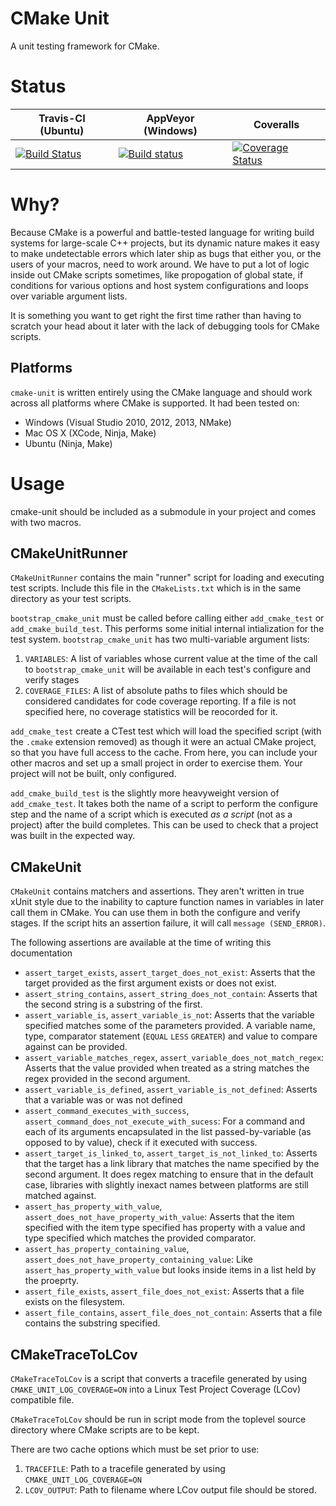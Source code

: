 CMake Unit
==========

A unit testing framework for CMake.

Status
======

| Travis-CI (Ubuntu) | AppVeyor (Windows) | Coveralls |
|--------------------|--------------------|-----------|
|[![Build Status](https://travis-ci.org/polysquare/cmake-unit.svg?branch=master)](https://travis-ci.org/polysquare/cmake-unit)|[![Build status](https://ci.appveyor.com/api/projects/status/7ntnxx783cr627hm/branch/master?svg=true)](https://ci.appveyor.com/project/smspillaz/cmake-unit-724/branch/master)|[![Coverage Status](https://coveralls.io/repos/polysquare/cmake-unit/badge.png)](https://coveralls.io/r/polysquare/cmake-unit)|

Why?
====

Because CMake is a powerful and battle-tested language for writing build systems for large-scale C++ projects, but its dynamic nature makes it easy to make undetectable errors which later ship as bugs that either you, or the users of your macros, need to work around. We have to put a lot of logic inside out CMake scripts sometimes, like propogation of global state, if conditions for various options and host system configurations and loops over variable argument lists.

It is something you want to get right the first time rather than having to scratch your head about it later with the lack of debugging tools for CMake scripts.

Platforms
---------

`cmake-unit` is written entirely using the CMake language and should work across all platforms where CMake is supported. It had been tested on:
 * Windows (Visual Studio 2010, 2012, 2013, NMake)
 * Mac OS X (XCode, Ninja, Make)
 * Ubuntu (Ninja, Make)

Usage
=====

cmake-unit should be included as a submodule in your project and comes with two macros.

CMakeUnitRunner
-----------

`CMakeUnitRunner` contains the main "runner" script for loading and executing test scripts. Include this file in the `CMakeLists.txt` which is in the same directory as your test scripts.

`bootstrap_cmake_unit` must be called before calling either `add_cmake_test` or `add_cmake_build_test`. This performs some initial internal intialization for the test system. `bootstrap_cmake_unit` has two multi-variable argument lists:
 1. `VARIABLES`: A list of variables whose current value at the time of the call to `bootstrap_cmake_unit` will be available in each test's configure and verify stages
 2. `COVERAGE_FILES`: A list of absolute paths to files which should be considered candidates for code coverage reporting. If a file is not specified here, no coverage statistics will be reocorded for it.

`add_cmake_test` create a CTest test which will load the specified script (with the `.cmake` extension removed) as though it were an actual CMake project, so that you have full access to the cache. From here, you can include your other macros and set up a small project in order to exercise them. Your project will not be built, only configured.

`add_cmake_build_test` is the slightly more heavyweight version of `add_cmake_test`. It takes both the name of a script to perform the configure step and the name of a script which is executed *as a script* (not as a project) after the build completes. This can be used to check that a project was built in the expected way.

CMakeUnit
---------

`CMakeUnit` contains matchers and assertions. They aren't written in true xUnit style due to the inability to capture function names in variables in later call them in CMake. You can use them in both the configure and verify stages. If the script hits an assertion failure, it will call `message (SEND_ERROR)`.

The following assertions are available at the time of writing this documentation

 - `assert_target_exists`, `assert_target_does_not_exist`: Asserts that the target provided as the first argument exists or does not exist.
 - `assert_string_contains`, `assert_string_does_not_contain`: Asserts that the second string is a substring of the first.
 - `assert_variable_is`, `assert_variable_is_not`: Asserts that the variable specified matches some of the parameters provided. A variable name, type, comparator statement (`EQUAL` `LESS` `GREATER`) and value to compare against can be provided.
 - `assert_variable_matches_regex`, `assert_variable_does_not_match_regex`: Asserts that the value provided when treated as a string matches the regex provided in the second argument.
 - `assert_variable_is_defined`, `assert_variable_is_not_defined`: Asserts that a variable was or was not defined
 - `assert_command_executes_with_success`, `assert_command_does_not_execute_with_sucess`: For a command and each of its arguments encapsulated in the list passed-by-variable (as opposed to by value), check if it executed with success.
 - `assert_target_is_linked_to`, `assert_target_is_not_linked_to`: Asserts that the target has a link library that matches the name specified by the second argument. It does regex matching to ensure that in the default case, libraries with slightly inexact names between platforms are still matched against.
 - `assert_has_property_with_value`, `assert_does_not_have_property_with_value`: Asserts that the item specified with the item type specified has property with a value and type specified which matches the provided comparator.
 - `assert_has_property_containing_value`, `assert_does_not_have_property_containing_value`: Like `assert_has_property_with_value` but looks inside items in a list held by the proeprty.
 - `assert_file_exists`, `assert_file_does_not_exist`: Asserts that a file exists on the filesystem.
 - `assert_file_contains`, `assert_file_does_not_contain`: Asserts that a file contains the substring specified.

CMakeTraceToLCov
----------------
`CMakeTraceToLCov` is a script that converts a tracefile generated by using `CMAKE_UNIT_LOG_COVERAGE=ON` into a Linux Test Project Coverage (LCov) compatible file.

`CMakeTraceToLCov` should be run in script mode from the toplevel source directory where CMake scripts are to be kept.

There are two cache options which must be set prior to use:
 1. `TRACEFILE`: Path to a tracefile generated by using `CMAKE_UNIT_LOG_COVERAGE=ON`
 2. `LCOV_OUTPUT`: Path to filename where LCov output file should be stored.
